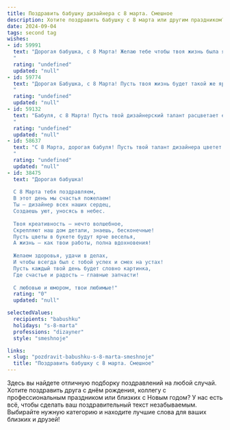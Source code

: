```yaml
---
title: Поздравить бабушку дизайнера с 8 марта. Смешное
description: Хотите поздравить бабушку с 8 марта или другим праздником? Наш ИИ создаст незабываемое поздравление, а вы обязательно выделитесь среди других.  
date: 2024-09-04
tags: second tag
wishes:
- id: 59991
  text: "Дорогая бабушка, с 8 Марта! Желаю тебе чтобы твоя жизнь была яркой, как палитра художника, а каждый день - шедевром дизайна! )))
  "
  rating: "undefined"
  updated: "null"
- id: 59774
  text: "Дорогая Бабушка, с 8 Марта! Пусть твоя жизнь будет такой же яркой и стильной, как твоя дизайнерская палитра! 😄🌸  Желаю тебе море вдохновения, чтобы ты снова зажгла свои креативные искры и  создала шедевр \"Интерьера мечты\" в своём любимом доме! 🤗🎨
  "
  rating: "undefined"
  updated: "null"
- id: 59132
  text: "Бабуля, с 8 Марта! Пусть твой дизайнерский талант расцветает еще ярче, чем самые модные весенние цветы!  А уж сколько  \"шедевров\" ты  создала на кухне,  не сосчитать!
  "
  rating: "undefined"
  updated: "null"
- id: 58637
  text: "С 8 Марта, дорогая бабуля! Пусть твой талант дизайнера цветет не хуже весенних цветов, а твоя жизнь станет яркой как модная палитра! 🎨🎉
  "
  rating: "undefined"
  updated: "null"
- id: 38475
  text: "Дорогая бабушка!
  
  С 8 Марта тебя поздравляем,
  В этот день мы счастья пожелаем!
  Ты — дизайнер всех наших сердец,
  Создаешь уют, уносясь в небес.
  
  Твоя креативность — нечто волшебное,
  Скрепляют наш дом детали, знаешь, бесконечные!
  Пусть цветы в букете будут ярче веселья,
  А жизнь — как твои работы, полна вдохновения!
  
  Желаем здоровья, удачи в делах,
  И чтобы всегда был с тобой успех и смех на устах!
  Пусть каждый твой день будет словно картинка,
  Где счастье и радость — главные запчасти!
  
  С любовью и юмором, твои любимые!"
  rating: "0"
  updated: "null"

selectedValues:
  recipients: "babushku"
  holidays: "s-8-marta"
  professions: "dizayner"
  style: "smeshnoje"

links:
- slug: "pozdravit-babushku-s-8-marta-smeshnoje"
  title: "Поздравить бабушку с 8 марта. Смешное"
---
```


Здесь вы найдете отличную подборку поздравлений на любой случай. 
Хотите поздравить друга с днём рождения, коллегу с профессиональным праздником или близких с Новым годом? У нас есть всё, чтобы сделать ваш поздравительный текст незабываемым. Выбирайте нужную категорию и находите лучшие слова для ваших близких и друзей!
